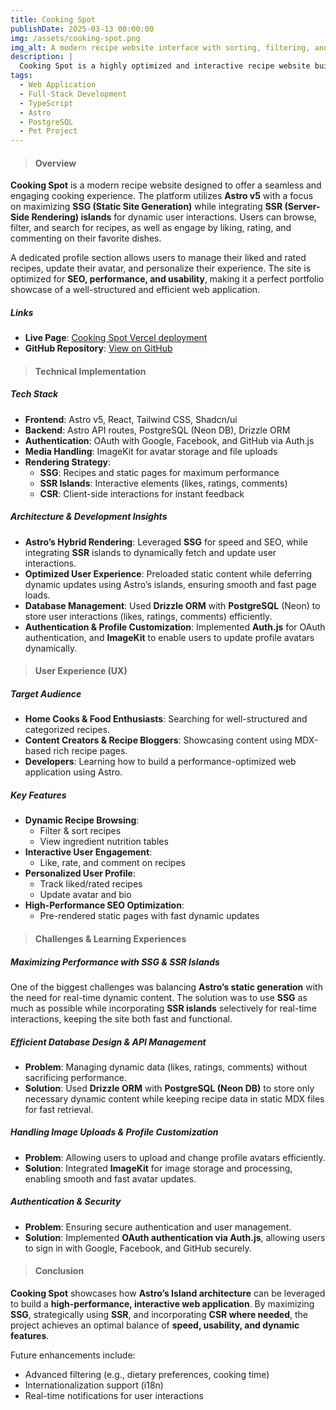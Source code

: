 ```yaml
---
title: Cooking Spot
publishDate: 2025-03-13 00:00:00
img: /assets/cooking-spot.png
img_alt: A modern recipe website interface with sorting, filtering, and interactive user features.
description: |
  Cooking Spot is a highly optimized and interactive recipe website built with Astro v5. It leverages Astro's hybrid rendering capabilities to deliver an ultra-fast, SEO-friendly experience while maintaining dynamic features for user engagement.
tags:
  - Web Application
  - Full-Stack Development
  - TypeScript
  - Astro
  - PostgreSQL
  - Pet Project
---
```


> #### Overview

**Cooking Spot** is a modern recipe website designed to offer a seamless and engaging cooking experience. The platform utilizes **Astro v5** with a focus on maximizing **SSG (Static Site Generation)** while integrating **SSR (Server-Side Rendering) islands** for dynamic user interactions. Users can browse, filter, and search for recipes, as well as engage by liking, rating, and commenting on their favorite dishes.

A dedicated profile section allows users to manage their liked and rated recipes, update their avatar, and personalize their experience. The site is optimized for **SEO, performance, and usability**, making it a perfect portfolio showcase of a well-structured and efficient web application.

##### Links

- **Live Page**: [Cooking Spot Vercel deployment](https://astro-cookbook-sable.vercel.app/)
- **GitHub Repository**: [View on GitHub](https://github.com/DmytroLysachenko/astro-cookbook)

> #### Technical Implementation

##### Tech Stack

- **Frontend**: Astro v5, React, Tailwind CSS, Shadcn/ui
- **Backend**: Astro API routes, PostgreSQL (Neon DB), Drizzle ORM
- **Authentication**: OAuth with Google, Facebook, and GitHub via Auth.js
- **Media Handling**: ImageKit for avatar storage and file uploads
- **Rendering Strategy**:
  - **SSG**: Recipes and static pages for maximum performance
  - **SSR Islands**: Interactive elements (likes, ratings, comments)
  - **CSR**: Client-side interactions for instant feedback

##### Architecture & Development Insights

- **Astro’s Hybrid Rendering**: Leveraged **SSG** for speed and SEO, while integrating **SSR** islands to dynamically fetch and update user interactions.
- **Optimized User Experience**: Preloaded static content while deferring dynamic updates using Astro’s islands, ensuring smooth and fast page loads.
- **Database Management**: Used **Drizzle ORM** with **PostgreSQL** (Neon) to store user interactions (likes, ratings, comments) efficiently.
- **Authentication & Profile Customization**: Implemented **Auth.js** for OAuth authentication, and **ImageKit** to enable users to update profile avatars dynamically.

> #### User Experience (UX)

##### Target Audience

- **Home Cooks & Food Enthusiasts**: Searching for well-structured and categorized recipes.
- **Content Creators & Recipe Bloggers**: Showcasing content using MDX-based rich recipe pages.
- **Developers**: Learning how to build a performance-optimized web application using Astro.

##### Key Features

- **Dynamic Recipe Browsing**:
  - Filter & sort recipes
  - View ingredient nutrition tables
- **Interactive User Engagement**:
  - Like, rate, and comment on recipes
- **Personalized User Profile**:
  - Track liked/rated recipes
  - Update avatar and bio
- **High-Performance SEO Optimization**:
  - Pre-rendered static pages with fast dynamic updates

> #### Challenges & Learning Experiences

##### Maximizing Performance with SSG & SSR Islands

One of the biggest challenges was balancing **Astro’s static generation** with the need for real-time dynamic content. The solution was to use **SSG** as much as possible while incorporating **SSR islands** selectively for real-time interactions, keeping the site both fast and functional.

##### Efficient Database Design & API Management

- **Problem**: Managing dynamic data (likes, ratings, comments) without sacrificing performance.
- **Solution**: Used **Drizzle ORM** with **PostgreSQL (Neon DB)** to store only necessary dynamic content while keeping recipe data in static MDX files for fast retrieval.

##### Handling Image Uploads & Profile Customization

- **Problem**: Allowing users to upload and change profile avatars efficiently.
- **Solution**: Integrated **ImageKit** for image storage and processing, enabling smooth and fast avatar updates.

##### Authentication & Security

- **Problem**: Ensuring secure authentication and user management.
- **Solution**: Implemented **OAuth authentication via Auth.js**, allowing users to sign in with Google, Facebook, and GitHub securely.

> #### Conclusion

**Cooking Spot** showcases how **Astro’s Island architecture** can be leveraged to build a **high-performance, interactive web application**. By maximizing **SSG**, strategically using **SSR**, and incorporating **CSR where needed**, the project achieves an optimal balance of **speed, usability, and dynamic features**.

Future enhancements include:

- Advanced filtering (e.g., dietary preferences, cooking time)
- Internationalization support (i18n)
- Real-time notifications for user interactions

